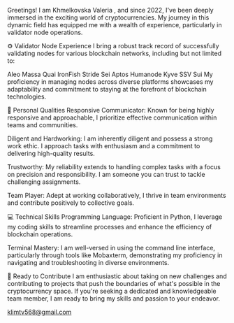 

Greetings! I am Khmelkovska Valeria , and since 2022, I've been deeply immersed in the exciting world of cryptocurrencies. My journey in this dynamic field has equipped me with a wealth of experience, particularly in validator node operations.

⚙️ Validator Node Experience
I bring a robust track record of successfully validating nodes for various blockchain networks, including but not limited to:

Aleo
Massa
Quai
IronFish
Stride
Sei
Aptos
Humanode
Kyve
SSV
Sui
My proficiency in managing nodes across diverse platforms showcases my adaptability and commitment to staying at the forefront of blockchain technologies.

🌟 Personal Qualities
Responsive Communicator: Known for being highly responsive and approachable, I prioritize effective communication within teams and communities.

Diligent and Hardworking: I am inherently diligent and possess a strong work ethic. I approach tasks with enthusiasm and a commitment to delivering high-quality results.

Trustworthy: My reliability extends to handling complex tasks with a focus on precision and responsibility. I am someone you can trust to tackle challenging assignments.

Team Player: Adept at working collaboratively, I thrive in team environments and contribute positively to collective goals.

💻 Technical Skills
Programming Language: Proficient in Python, I leverage my coding skills to streamline processes and enhance the efficiency of blockchain operations.

Terminal Mastery: I am well-versed in using the command line interface, particularly through tools like Mobaxterm, demonstrating my proficiency in navigating and troubleshooting in diverse environments.

🚀 Ready to Contribute
I am enthusiastic about taking on new challenges and contributing to projects that push the boundaries of what's possible in the cryptocurrency space. If you're seeking a dedicated and knowledgeable team member, I am ready to bring my skills and passion to your endeavor.


klimtv568@gmail.com







